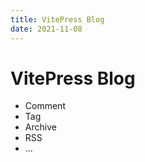 ```yaml
---
title: VitePress Blog
date: 2021-11-08
---
```


# VitePress Blog

- Comment
- Tag
- Archive
- RSS
- ...